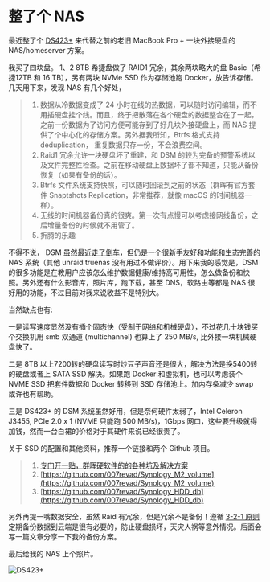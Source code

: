 # 整了个 NAS

最近整了个 [DS423+](https://x.com/yinan_ch/status/1840031881254797353) 来代替之前的老旧 MacBook Pro + 一块外接硬盘的 NAS/homeserver 方案。

我买了四块盘。 1、2 8TB 希捷盘做了 RAID1 冗余，其余两块略大的盘 Basic（希捷12TB 和 16 TB），另有两块 NVMe SSD 作为存储池跑 Docker，放告诉存储。几天用下来，发现 NAS 有几个好处，

> 1. 数据从冷数据变成了 24 小时在线的热数据，可以随时访问编辑，而不用插硬盘挂个线。而且，终于把散落在各个硬盘的数据整合在了一起，之前一份数据为了访问方便可能存到了好几块外接硬盘上，而 NAS 提供了个中心化的存储方案。另外据我所知，Btrfs 格式支持 deduplication， 重复数据只存一份，不会浪费空间。
> 2. Raid1 冗余允许一块硬盘坏了重建，和 DSM 的较为完备的预警系统以及文件完整性检查。之前在移动硬盘上数据坏了都不知道，只能从备份恢复（如果有备份的话）。
> 3. Btrfs 文件系统支持快照，可以随时回滚到之前的状态（群晖有官方套件 Snaptshots Replication，非常推荐，就像 macOS 的时间机器一样）。
> 4. 无线的时间机器备份真的很爽。第一次有点慢可以考虑接网线备份，之后增量备份的时候就不用管了。
> 5. 折腾的乐趣

不得不说， DSM 虽然最近[走了倒车](https://www.reddit.com/r/synology/comments/1feqy62/synology_722_proves_that_this_company_doesnt_care/)，但仍是一个很新手友好和功能和生态完善的 NAS 系统（其他 unraid truenas 没有用过不做评价）。用下来我的感觉是，DSM 的很多功能是在教用户应该怎么维护数据健康/维持高可用性，怎么做备份和快照。另外还有什么影音库，照片库，跑下载，甚至 DNS，软路由等都是 NAS 很好用的功能，不过目前对我来说收益不是特别大。

当然缺点也有:

一是读写速度显然没有插个固态快（受制于网络和机械硬盘），不过花几十块钱买个交换机用 smb 双通道 (multichannel) 也算上了 250 MB/s, 比外接一块机械硬盘快了。 

二是 8TB 以上7200转的硬盘读写时炒豆子声音还是很大，解决方法是换5400转的硬盘或者上 SATA SSD 解决。如果跑 Docker 和虚拟机，也可以考虑装个 NVME SSD 把套件数据和 Docker 转移到 SSD 存储池上。加内存条减少 swap 或许也有帮助。

三是 DS423+ 的 DSM 系统虽然好用，但是奈何硬件太弱了，Intel Celeron J3455, PCIe 2.0 x 1 (NVME 只能跑 500 MB/s)，1Gbps 网口，这些要升级就得加钱，然而一台白裙的价格对于其硬件来说已经很贵了。

关于 SSD 的配置和其他资料，推荐一个链接和两个 Github 项目。
> 1. [专门开一贴，群晖硬软件的的各种坑及解决方案](https://www.chiphell.com/thread-2187138-1-1.html)
> 2. [https://github.com/007revad/Synology_M2_volume](https://github.com/007revad/Synology_M2_volume)
> 3. [https://github.com/007revad/Synology_HDD_db](https://github.com/007revad/Synology_HDD_db)

另外再提一嘴数据安全，虽然 Raid 有冗余，但是冗余不是备份！遵循 [3-2-1 原则](https://en.wikipedia.org/wiki/Backup)定期备份数据到云端是很有必要的，防止硬盘损坏，天灾人祸等意外情况。后面会写一篇文章分享一下我的备份方案。

最后给我的 NAS 上个照片。

![DS423+](../output/pics/nas.jpeg)